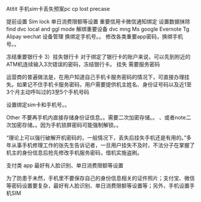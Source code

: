 Atitit 手机sim卡丢失预案pc cp lost precase


提前设置
Sim lock
单日消费限额等设置
重要信用卡微信通知绑定
设置数据抹除find dvc local and ggl mode
解绑重要设备 dvc mng
Ms google
Evernote
Tg
Alipay wechat 设备管理
 换绑定手机号。。
修改各类重要app密码，换绑手机号。。

冻结重要银行卡
3）挂失银行卡
对于绑定了银行卡的账户来说，可以先到附近的ATM机连续输入3次错误的密码，冻结银行卡。
挂失 需要服务密码

运营商的普遍做法是，在用户知道自己手机卡服务密码的情况下，可直接办理挂失。如果记不住手机卡服务密码，用户需要提供机主姓名、身份证号码以及近1至3个月主动呼叫过的3至5个手机号码

设置绑定sim卡和手机号。。

Other
不要再手机内直接存储身份证信息。。需要二次加密存储。。
、或者note二次加密存储。。因为手机锁屏密码可能强制解锁。。

“理论上可以强行破解开机密码的，一般情况下，丢失后挂失手机还是有用的。”多年从事手机修理工作的张先生告诉记者，一旦用户挂失不及时，不法分子在掌握了机主的身份信息后抢先修改手机服务密码，借机实施盗刷。


支付类 app  最好有人脸识别、单日消费限额等设置

为了防患于未然，手机里不要保存自己的身份信息相关的证件照片；支付宝、微信等密码设置要复杂，最好有人脸识别、单日消费限额等设置等；另外，手机设置手机SIM
